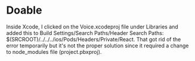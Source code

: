 # Doable

Inside Xcode, I clicked on the Voice.xcodeproj file under Libraries and added this to Build Settings/Search Paths/Header Search Paths: $(SRCROOT)/../../../ios/Pods/Headers/Private/React. That got rid of the error temporarily but it's not the proper solution since it required a change to node_modules file (project.pbxproj).
